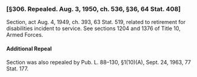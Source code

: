 ### [§306. Repealed. Aug. 3, 1950, ch. 536, §36, 64 Stat. 408] ###

Section, act Aug. 4, 1949, ch. 393, 63 Stat. 519, related to retirement for disabilities incident to service. See sections 1204 and 1376 of Title 10, Armed Forces.

#### Additional Repeal ####

Section was also repealed by Pub. L. 88–130, §1(10)(A), Sept. 24, 1963, 77 Stat. 177.